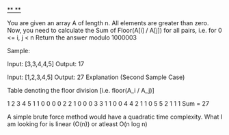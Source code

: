 [** **](https://leetcode.com/discuss/interview-question/380506/Rakuten-or-Online-Stage-or-Sum-Of-Floored-Pairs)

You are given an array A of length n. All elements are greater than zero.
Now, you need to calculate the Sum of Floor(A[i] / A[j]) for all pairs, i.e. for 0 <= i, j < n
Return the answer modulo 1000003

Sample:

Input: [3,3,4,4,5]
Output: 17

Input: [1,2,3,4,5]
Output: 27
Explanation (Second Sample Case)

Table denoting the floor division [i.e. floor(A_i / A_j)]

1	2	3	4	5
1	1	0	0	0	0
2	2	1	0	0	0
3	3	1	1	0	0
4	4	2	1	1	0
5	5	2	1	1	1
Sum = 27

A simple brute force method would have a quadratic time complexity. What I am looking for is linear (O(n)) or atleast O(n log n)

